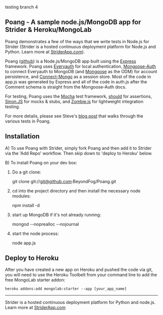 testing branch 4

## Poang - A sample node.js/MongoDB app for Strider &amp; Heroku/MongoLab

Poang demonstrates a few of the ways that we write tests in Node.js for Strider (Strider is a hosted continuous deployment platform for Node.js and Python. Learn more at [StriderApp.com](http://striderapp.com)).

Poang ([github](https://github.com/BeyondFog/Poang)) is a Node.js/MongoDB app built using the [Express](http://expressjs.com/) framework. Poang uses [Everyauth](http://everyauth.com/) for local authentication, [Mongoose-Auth](https://github.com/bnoguchi/mongoose-auth) to connect Everyauth to MongoDB (and [Mongoose](http://mongoosejs.com/) as the ODM) for account persistence, and [Connect-Mongo](https://github.com/kcbanner/connect-mongo) as a session store. Most of the code in app.js was generated by Express and all of the code in auth.js after the Comment schema is straight from the Mongoose-Auth docs.

For testing, Poang uses the [Mocha](http://visionmedia.github.com/mocha/) test framework, [should](https://github.com/visionmedia/should.js) for assertions, [Sinon.JS](http://sinonjs.org/) for mocks & stubs, and [Zombie.js](http://zombie.labnotes.org/) for lightweight integration testing.

For more details, please see Steve's [blog post](http://blog.beyondfog.com/?p=222) that walks through the various tests in Poang.

## Installation
 
A) To use Poang with Strider, simply fork Poang and then add it to Strider via the 'Add Repo' workflow. Then skip down to 'deploy to Heroku' below.

B) To install Poang on your dev box:

1) Do a git clone:

    git clone git://git@github.com:BeyondFog/Poang.git
    
2) cd into the project directory and then install the necessary node modules:

    npm install -d

3) start up MongoDB if it's not already running:
  
    mongod --noprealloc --nojournal
    
4) start the node process:

    node app.js

## Deploy to Heroku

After you have created a new app on Heroku and pushed the code via git, you will need to use the Heroku Toolbelt from your command line to add the free MongoLab starter addon:

    heroku addons:add mongolab:starter --app [your_app_name]
-----

Strider is a hosted continuous deployment platform for Python and node.js. Learn more at [StriderApp.com](http://striderapp.com)
